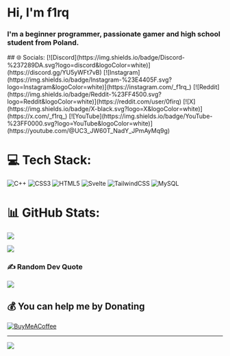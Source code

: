 <h1 align="left">Hi, I'm f1rq</h1>
<h3 align="left">I'm a beginner programmer, passionate gamer and high school student from Poland.</h3>
## 🌐 Socials:
[![Discord](https://img.shields.io/badge/Discord-%237289DA.svg?logo=discord&logoColor=white)](https://discord.gg/YU5yWFt7vB) [![Instagram](https://img.shields.io/badge/Instagram-%23E4405F.svg?logo=Instagram&logoColor=white)](https://instagram.com/_f1rq_) [![Reddit](https://img.shields.io/badge/Reddit-%23FF4500.svg?logo=Reddit&logoColor=white)](https://reddit.com/user/0firq) [![X](https://img.shields.io/badge/X-black.svg?logo=X&logoColor=white)](https://x.com/_f1rq_) [![YouTube](https://img.shields.io/badge/YouTube-%23FF0000.svg?logo=YouTube&logoColor=white)](https://youtube.com/@UC3_JW60T_NadY_JPmAyMq9g) 

# 💻 Tech Stack:
![C++](https://img.shields.io/badge/c++-%2300599C.svg?style=for-the-badge&logo=c%2B%2B&logoColor=white) ![CSS3](https://img.shields.io/badge/css3-%231572B6.svg?style=for-the-badge&logo=css3&logoColor=white) ![HTML5](https://img.shields.io/badge/html5-%23E34F26.svg?style=for-the-badge&logo=html5&logoColor=white) ![Svelte](https://img.shields.io/badge/svelte-%23f1413d.svg?style=for-the-badge&logo=svelte&logoColor=white) ![TailwindCSS](https://img.shields.io/badge/tailwindcss-%2338B2AC.svg?style=for-the-badge&logo=tailwind-css&logoColor=white) ![MySQL](https://img.shields.io/badge/mysql-%2300000f.svg?style=for-the-badge&logo=mysql&logoColor=white)
# 📊 GitHub Stats:
![](https://github-readme-stats.vercel.app/api?username=f1rq&theme=dark&hide_border=true&include_all_commits=false&count_private=false)<br/>
<!-- ![](https://github-readme-streak-stats.herokuapp.com/?user=f1rq&theme=dark&hide_border=true)<br/> -->
![](https://github-readme-stats.vercel.app/api/top-langs/?username=f1rq&theme=dark&hide_border=true&include_all_commits=false&count_private=false&layout=compact)

### ✍️ Random Dev Quote
![](https://quotes-github-readme.vercel.app/api?type=horizontal&theme=dark)
## 💰 You can help me by Donating
[![BuyMeACoffee](https://img.shields.io/badge/Buy%20Me%20a%20Coffee-ffdd00?style=for-the-badge&logo=buy-me-a-coffee&logoColor=black)](https://buymeacoffee.com/f1rq) 

---
[![](https://visitcount.itsvg.in/api?id=f1rq&icon=0&color=12)](https://visitcount.itsvg.in)


  
<!-- Proudly created with GPRM ( https://gprm.itsvg.in ) g align="center" src="https://github-readme-stats.vercel.app/api?username=f1rq&show_icons=true&locale=en" alt="f1rq" /></p> -->

<!-- UNIX is basically a simple operating system, but you have to be a genius to understand the simplicity. 
~Dennis Ritchie -->
